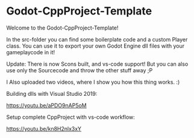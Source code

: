 # Godot-CppProject-Template

Welcome to the Godot-CppProject-Template!

In the src-folder you can find some boilerplate code and a custom Player class. 
You can use it to export your own Godot Engine dll files with your gameplaycode in it!


Update: There is now Scons built, and vs-code support! 
        But you can also use only the Sourcecode and throw the other stuff away ;P


I Also uploaded two videos, where I show you how this thing works. :)


Building dlls with Visual Studio 2019:

https://youtu.be/aPDO9nAP5oM

Setup complete CppProject with vs-code workflow:

https://youtu.be/kn8H2nlx3xY

